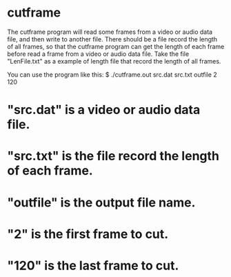 cutframe
========
The cutframe program will read some frames from a video or audio data file, 
and then write to another file. There should be a file record the length
of all frames, so that the cutframe program can get the length of each frame
before read a frame from a video or audio data file. Take the file "LenFile.txt"
as a example of length file that record the length of all frames.

You can use the program like this:
$ ./cutframe.out src.dat src.txt outfile 2 120
# "src.dat" is a video or audio data file.
# "src.txt" is the file record the length of each frame.
# "outfile" is the output file name.
# "2" is the first frame to cut.
# "120" is the last frame to cut.
